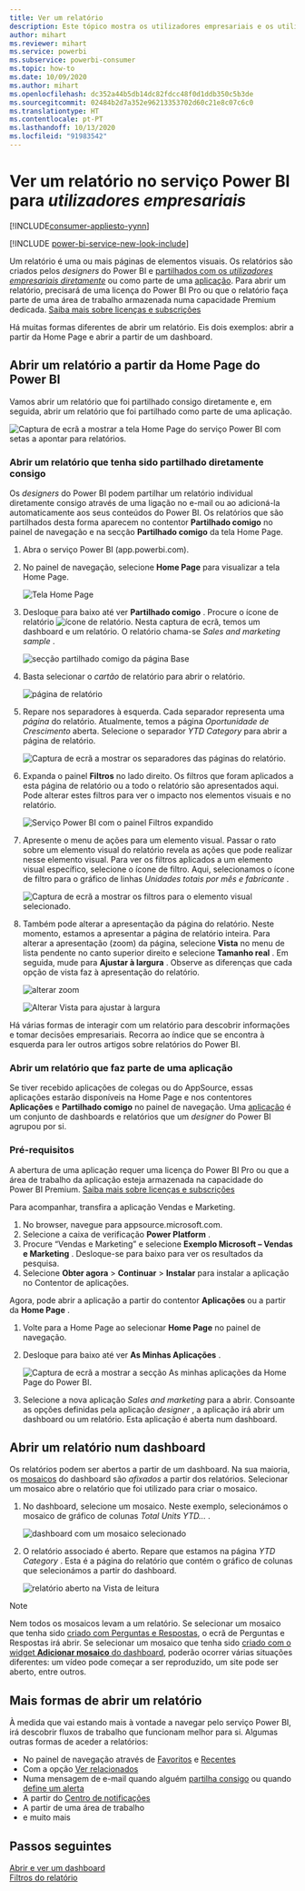 ```yaml
---
title: Ver um relatório
description: Este tópico mostra os utilizadores empresariais e os utilizadores finais do Power BI que tiveram de abrir e ver um relatório do Power BI.
author: mihart
ms.reviewer: mihart
ms.service: powerbi
ms.subservice: powerbi-consumer
ms.topic: how-to
ms.date: 10/09/2020
ms.author: mihart
ms.openlocfilehash: dc352a44b5db14dc82fdcc48f0d1ddb350c5b3de
ms.sourcegitcommit: 02484b2d7a352e96213353702d60c21e8c07c6c0
ms.translationtype: HT
ms.contentlocale: pt-PT
ms.lasthandoff: 10/13/2020
ms.locfileid: "91983542"
---
```

# <a name="view-a-report-in-the-power-bi-service-for-business-users"></a>Ver um relatório no serviço Power BI para *utilizadores empresariais*

[!INCLUDE[consumer-appliesto-yynn](../includes/consumer-appliesto-yynn.md)]

[!INCLUDE [power-bi-service-new-look-include](../includes/power-bi-service-new-look-include.md)]

Um relatório é uma ou mais páginas de elementos visuais. Os relatórios são criados pelos *designers* do Power BI e [partilhados com os *utilizadores empresariais diretamente*](end-user-shared-with-me.md) ou como parte de uma [aplicação](end-user-apps.md). Para abrir um relatório, precisará de uma licença do Power BI Pro ou que o relatório faça parte de uma área de trabalho armazenada numa capacidade Premium dedicada. [Saiba mais sobre licenças e subscrições](end-user-license.md)

Há muitas formas diferentes de abrir um relatório. Eis dois exemplos: abrir a partir da Home Page e abrir a partir de um dashboard. 

<!-- add art-->


## <a name="open-a-report-from-power-bi-home"></a>Abrir um relatório a partir da Home Page do Power BI
Vamos abrir um relatório que foi partilhado consigo diretamente e, em seguida, abrir um relatório que foi partilhado como parte de uma aplicação.

   ![Captura de ecrã a mostrar a tela Home Page do serviço Power BI com setas a apontar para relatórios.](./media/end-user-report-open/power-bi-home.png)

### <a name="open-a-report-that-has-been-directly-shared-with-you"></a>Abrir um relatório que tenha sido partilhado diretamente consigo
Os *designers* do Power BI podem partilhar um relatório individual diretamente consigo através de uma ligação no e-mail ou ao adicioná-la automaticamente aos seus conteúdos do Power BI. Os relatórios que são partilhados desta forma aparecem no contentor **Partilhado comigo** no painel de navegação e na secção **Partilhado comigo** da tela Home Page.

1. Abra o serviço Power BI (app.powerbi.com).

2. No painel de navegação, selecione **Home Page** para visualizar a tela Home Page.  

   ![Tela Home Page](./media/end-user-report-open/power-bi-open-home.png)
   
3. Desloque para baixo até ver **Partilhado comigo** . Procure o ícone de relatório ![ícone de relatório](./media/end-user-report-open/power-bi-report-icon.png). Nesta captura de ecrã, temos um dashboard e um relatório. O relatório chama-se *Sales and marketing sample* . 
   
   ![secção partilhado comigo da página Base](./media/end-user-report-open/power-bi-shared-new.png)

4. Basta selecionar o *cartão* de relatório para abrir o relatório.

   ![página de relatório](./media/end-user-report-open/power-bi-open.png)

5. Repare nos separadores à esquerda.  Cada separador representa uma *página* do relatório. Atualmente, temos a página *Oportunidade de Crescimento* aberta. Selecione o separador *YTD Category* para abrir a página de relatório. 

   ![Captura de ecrã a mostrar os separadores das páginas do relatório.](./media/end-user-report-open/power-bi-report-open.png)

6. Expanda o painel **Filtros** no lado direito. Os filtros que foram aplicados a esta página de relatório ou a todo o relatório são apresentados aqui. Pode alterar estes filtros para ver o impacto nos elementos visuais e no relatório.

   ![Serviço Power BI com o painel Filtros expandido](./media/end-user-report-open/power-bi-filters.png)

7. Apresente o menu de ações para um elemento visual. Passar o rato sobre um elemento visual do relatório revela as ações que pode realizar nesse elemento visual. Para ver os filtros aplicados a um elemento visual específico, selecione o ícone de filtro. Aqui, selecionamos o ícone de filtro para o gráfico de linhas *Unidades totais por mês e fabricante* .

   ![Captura de ecrã a mostrar os filtros para o elemento visual selecionado.](./media/end-user-report-open/power-bi-visual-filters.png)

6. Também pode alterar a apresentação da página do relatório. Neste momento, estamos a apresentar a página de relatório inteira. Para alterar a apresentação (zoom) da página, selecione **Vista** no menu de lista pendente no canto superior direito e selecione **Tamanho real** . Em seguida, mude para **Ajustar à largura** . Observe as diferenças que cada opção de vista faz à apresentação do relatório.

   ![alterar zoom](./media/end-user-report-open/power-bi-view-actual.png)

   ![Alterar Vista para ajustar à largura](./media/end-user-report-open/power-bi-width.png)

Há várias formas de interagir com um relatório para descobrir informações e tomar decisões empresariais.  Recorra ao índice que se encontra à esquerda para ler outros artigos sobre relatórios do Power BI. 

### <a name="open-a-report-that-is-part-of-an-app"></a>Abrir um relatório que faz parte de uma aplicação
Se tiver recebido aplicações de colegas ou do AppSource, essas aplicações estarão disponíveis na Home Page e nos contentores **Aplicações** e **Partilhado comigo** no painel de navegação. Uma [aplicação](end-user-apps.md) é um conjunto de dashboards e relatórios que um *designer* do Power BI agrupou por si.

### <a name="prerequisites"></a>Pré-requisitos
A abertura de uma aplicação requer uma licença do Power BI Pro ou que a área de trabalho da aplicação esteja armazenada na capacidade do Power BI Premium. [Saiba mais sobre licenças e subscrições](end-user-license.md)    
    
Para acompanhar, transfira a aplicação Vendas e Marketing.
1. No browser, navegue para appsource.microsoft.com.
1. Selecione a caixa de verificação **Power Platform** .
1. Procure “Vendas e Marketing” e selecione **Exemplo Microsoft – Vendas e Marketing** . Desloque-se para baixo para ver os resultados da pesquisa.
1. Selecione **Obter agora** > **Continuar** > **Instalar** para instalar a aplicação no Contentor de aplicações. 

Agora, pode abrir a aplicação a partir do contentor **Aplicações** ou a partir da **Home Page** .
1. Volte para a Home Page ao selecionar **Home Page** no painel de navegação.

7. Desloque para baixo até ver **As Minhas Aplicações** .

   ![Captura de ecrã a mostrar a secção As minhas aplicações da Home Page do Power BI.](./media/end-user-report-open/power-bi-apps-new.png)

8. Selecione a nova aplicação *Sales and marketing* para a abrir. Consoante as opções definidas pela aplicação *designer* , a aplicação irá abrir um dashboard ou um relatório. Esta aplicação é aberta num dashboard.  


## <a name="open-a-report-from-a-dashboard"></a>Abrir um relatório num dashboard
Os relatórios podem ser abertos a partir de um dashboard. Na sua maioria, os [mosaicos](end-user-tiles.md) do dashboard são *afixados* a partir dos relatórios. Selecionar um mosaico abre o relatório que foi utilizado para criar o mosaico. 

1. No dashboard, selecione um mosaico. Neste exemplo, selecionámos o mosaico de gráfico de colunas *Total Units YTD...* .

    ![dashboard com um mosaico selecionado](./media/end-user-report-open/power-bi-dashboards.png)

2.  O relatório associado é aberto. Repare que estamos na página *YTD Category* . Esta é a página do relatório que contém o gráfico de colunas que selecionámos a partir do dashboard.

    ![relatório aberto na Vista de leitura](./media/end-user-report-open/power-bi-report-tab.png)

> [!NOTE]
> Nem todos os mosaicos levam a um relatório. Se selecionar um mosaico que tenha sido [criado com Perguntas e Respostas](end-user-q-and-a.md), o ecrã de Perguntas e Respostas irá abrir. Se selecionar um mosaico que tenha sido [criado com o widget **Adicionar mosaico** do dashboard](../create-reports/service-dashboard-add-widget.md), poderão ocorrer várias situações diferentes: um vídeo pode começar a ser reproduzido, um site pode ser aberto, entre outros.  


##  <a name="still-more-ways-to-open-a-report"></a>Mais formas de abrir um relatório
À medida que vai estando mais à vontade a navegar pelo serviço Power BI, irá descobrir fluxos de trabalho que funcionam melhor para si. Algumas outras formas de aceder a relatórios:
- No painel de navegação através de [Favoritos](end-user-favorite.md) e [Recentes](end-user-recent.md)    
- Com a opção [Ver relacionados](end-user-related.md)    
- Numa mensagem de e-mail quando alguém [partilha consigo](../collaborate-share/service-share-reports.md) ou quando [define um alerta](end-user-alerts.md)    
- A partir do [Centro de notificações](end-user-notification-center.md)    
- A partir de uma área de trabalho
- e muito mais

## <a name="next-steps"></a>Passos seguintes
[Abrir e ver um dashboard](end-user-dashboard-open.md)    
[Filtros do relatório](end-user-report-filter.md)

